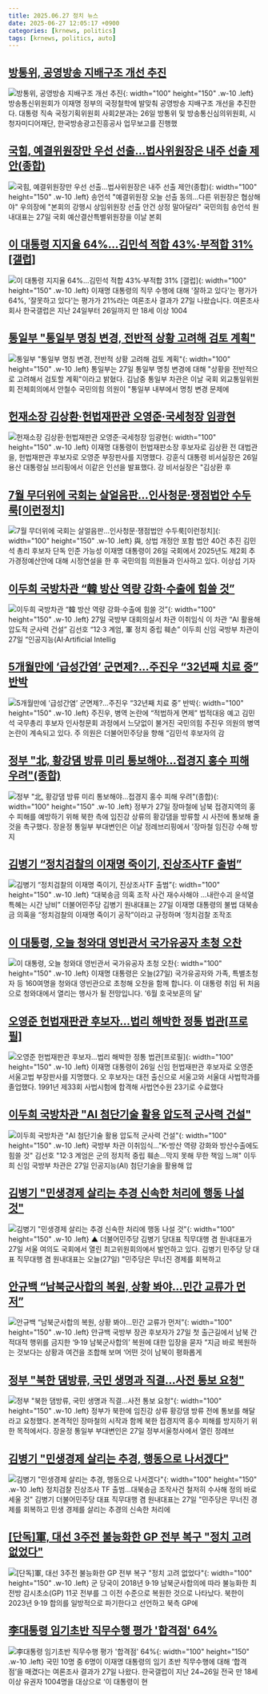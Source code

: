 ```yaml
---
title: 2025.06.27 정치 뉴스
date: 2025-06-27 12:05:17 +0900
categories: [krnews, politics]
tags: [krnews, politics, auto]
---
```

## [방통위, 공영방송 지배구조 개선 추진](https://n.news.naver.com/mnews/article/011/0004501979)

![방통위, 공영방송 지배구조 개선 추진](https://mimgnews.pstatic.net/image/origin/011/2025/06/26/4501979.jpg?type=nf220_150){: width="100" height="150" .w-10 .left}
방송통신위원회가 이재명 정부의 국정철학에 발맞춰 공영방송 지배구조 개선을 추진한다. 대통령 직속 국정기획위원회 사회2분과는 26일 방통위 및 방송통신심의위원회, 시청자미디어재단, 한국방송광고진흥공사 업무보고를 진행했

## [국힘, 예결위원장만 우선 선출…법사위원장은 내주 선출 제안(종합)](https://n.news.naver.com/mnews/article/001/0015473883)

![국힘, 예결위원장만 우선 선출…법사위원장은 내주 선출 제안(종합)](https://mimgnews.pstatic.net/image/origin/001/2025/06/27/15473883.jpg?type=nf220_150){: width="100" height="150" .w-10 .left}
송언석 "예결위원장 오늘 선출 동의…다른 위원장은 협상해야" 우의장에 "본회의 강행시 상임위원장 선출 안건 상정 말아달라" 국민의힘 송언석 원내대표는 27일 국회 예산결산특별위원장을 이날 본회

## [이 대통령 지지율 64%…김민석 적합 43%·부적합 31% [갤럽]](https://n.news.naver.com/mnews/article/449/0000313121)

![이 대통령 지지율 64%…김민석 적합 43%·부적합 31% [갤럽]](https://mimgnews.pstatic.net/image/origin/449/2025/06/27/313121.jpg?type=nf220_150){: width="100" height="150" .w-10 .left}
이재명 대통령의 직무 수행에 대해 '잘하고 있다'는 평가가 64%, '잘못하고 있다'는 평가가 21%라는 여론조사 결과가 27일 나왔습니다. 여론조사회사 한국갤럽은 지난 24일부터 26일까지 만 18세 이상 1004

## [통일부 "통일부 명칭 변경, 전반적 상황 고려해 검토 계획"](https://n.news.naver.com/mnews/article/003/0013329225)

![통일부 "통일부 명칭 변경, 전반적 상황 고려해 검토 계획"](https://mimgnews.pstatic.net/image/origin/003/2025/06/27/13329225.jpg?type=nf220_150){: width="100" height="150" .w-10 .left}
통일부는 27일 통일부 명칭 변경에 대해 "상황을 전반적으로 고려해서 검토할 계획"이라고 밝혔다. 김남중 통일부 차관은 이날 국회 외교통일위원회 전체회의에서 안철수 국민의힘 의원이 "통일부 내부에서 명칭 변경 문제에

## [헌재소장 김상환·헌법재판관 오영준·국세청장 임광현](https://n.news.naver.com/mnews/article/277/0005613766)

![헌재소장 김상환·헌법재판관 오영준·국세청장 임광현](https://mimgnews.pstatic.net/image/origin/277/2025/06/26/5613766.jpg?type=nf220_150){: width="100" height="150" .w-10 .left}
이재명 대통령이 헌법재판소장 후보자로 김상환 전 대법관을, 헌법재판관 후보자로 오영준 부장판사를 지명했다. 강훈식 대통령 비서실장은 26일 용산 대통령실 브리핑에서 이같은 인선을 발표했다. 강 비서실장은 "김상환 후

## [7월 무더위에 국회는 살얼음판…인사청문·쟁점법안 수두룩[이런정치]](https://n.news.naver.com/mnews/article/016/0002491250)

![7월 무더위에 국회는 살얼음판…인사청문·쟁점법안 수두룩[이런정치]](https://mimgnews.pstatic.net/image/origin/016/2025/06/27/2491250.jpg?type=nf220_150){: width="100" height="150" .w-10 .left}
與, 상법 개정안 포함 법안 40건 추진 김민석 총리 후보자 단독 인준 가능성 이재명 대통령이 26일 국회에서 2025년도 제2회 추가경정예산안에 대해 시정연설을 한 후 국민의힘 의원들과 인사하고 있다. 이상섭 기자

## [이두희 국방차관 “韓 방산 역량 강화·수출에 힘쓸 것”](https://n.news.naver.com/mnews/article/366/0001088230)

![이두희 국방차관 “韓 방산 역량 강화·수출에 힘쓸 것”](https://mimgnews.pstatic.net/image/origin/366/2025/06/27/1088230.jpg?type=nf220_150){: width="100" height="150" .w-10 .left}
27일 국방부 대회의실서 차관 이취임식 이 차관 “AI 활용해 압도적 군사력 건설” 김선호 “12·3 계엄, 軍 정치 중립 훼손” 이두희 신임 국방부 차관이 27일 “인공지능(AI·Artificial Intellig

## [5개월만에 ‘급성간염’ 군면제?…주진우 “32년째 치료 중” 반박](https://n.news.naver.com/mnews/article/022/0004046972)

![5개월만에 ‘급성간염’ 군면제?…주진우 “32년째 치료 중” 반박](https://mimgnews.pstatic.net/image/origin/022/2025/06/27/4046972.jpg?type=nf220_150){: width="100" height="150" .w-10 .left}
주진우, 병역 논란에 “적법하게 면제” 법적대응 예고 김민석 국무총리 후보자 인사청문회 과정에서 느닷없이 불거진 국민의힘 주진우 의원의 병역 논란이 계속되고 있다. 주 의원은 더불어민주당을 향해 “김민석 후보자의 감

## [정부 "北, 황강댐 방류 미리 통보해야…접경지 홍수 피해 우려"(종합)](https://n.news.naver.com/mnews/article/421/0008336975)

![정부 "北, 황강댐 방류 미리 통보해야…접경지 홍수 피해 우려"(종합)](https://mimgnews.pstatic.net/image/origin/421/2025/06/27/8336975.jpg?type=nf220_150){: width="100" height="150" .w-10 .left}
정부가 27일 장마철에 남북 접경지역의 홍수 피해를 예방하기 위해 북한 측에 임진강 상류의 황강댐을 방류할 시 사전에 통보해 줄 것을 촉구했다. 장윤정 통일부 부대변인은 이날 정례브리핑에서 '장마철 임진강 수해 방지

## [김병기 “정치검찰의 이재명 죽이기, 진상조사TF 출범”](https://n.news.naver.com/mnews/article/022/0004047002)

![김병기 “정치검찰의 이재명 죽이기, 진상조사TF 출범”](https://mimgnews.pstatic.net/image/origin/022/2025/06/27/4047002.jpg?type=nf220_150){: width="100" height="150" .w-10 .left}
“대북송금 의혹 조작 사건 재수사해야 …내란수괴 윤석열 특혜는 시간 낭비” 더불어민주당 김병기 원내대표는 27일 이재명 대통령의 불법 대북송금 의혹을 “정치검찰의 이재명 죽이기 공작”이라고 규정하며 ‘정치검찰 조작조

## [이 대통령, 오늘 청와대 영빈관서 국가유공자 초청 오찬](https://n.news.naver.com/mnews/article/422/0000753660)

![이 대통령, 오늘 청와대 영빈관서 국가유공자 초청 오찬](https://mimgnews.pstatic.net/image/origin/422/2025/06/27/753660.jpg?type=nf220_150){: width="100" height="150" .w-10 .left}
이재명 대통령은 오늘(27일) 국가유공자와 가족, 특별초청자 등 160여명을 청와대 영빈관으로 초청해 오찬을 함께 합니다. 이 대통령 취임 뒤 처음으로 청와대에서 열리는 행사가 될 전망입니다. '6월 호국보훈의 달'

## [오영준 헌법재판관 후보자…법리 해박한 정통 법관[프로필]](https://n.news.naver.com/mnews/article/003/0013328053)

![오영준 헌법재판관 후보자…법리 해박한 정통 법관[프로필]](https://mimgnews.pstatic.net/image/origin/003/2025/06/26/13328053.jpg?type=nf220_150){: width="100" height="150" .w-10 .left}
이재명 대통령이 26일 신임 헌법재판관 후보자로 오영준 서울고법 부장판사를 지명했다. 오 후보자는 대전 출신으로 서울고와 서울대 사법학과를 졸업했다. 1991년 제33회 사법시험에 합격해 사법연수원 23기로 수료했다

## [이두희 국방차관 "AI 첨단기술 활용 압도적 군사력 건설"](https://n.news.naver.com/mnews/article/001/0015474000)

![이두희 국방차관 "AI 첨단기술 활용 압도적 군사력 건설"](https://mimgnews.pstatic.net/image/origin/001/2025/06/27/15474000.jpg?type=nf220_150){: width="100" height="150" .w-10 .left}
국방부 차관 이취임식…"K-방산 역량 강화와 방산수출에도 힘쓸 것" 김선호 "12·3 계엄은 군의 정치적 중립 훼손…막지 못해 무한 책임 느껴" 이두희 신임 국방부 차관은 27일 인공지능(AI) 첨단기술을 활용해 압

## [김병기 "민생경제 살리는 추경 신속한 처리에 행동 나설 것"](https://n.news.naver.com/mnews/article/055/0001270256)

![김병기 "민생경제 살리는 추경 신속한 처리에 행동 나설 것"](https://mimgnews.pstatic.net/image/origin/055/2025/06/27/1270256.jpg?type=nf220_150){: width="100" height="150" .w-10 .left}
▲ 더불어민주당 김병기 당대표 직무대행 겸 원내대표가 27일 서울 여의도 국회에서 열린 최고위원회의에서 발언하고 있다. 김병기 민주당 당 대표 직무대행 겸 원내대표는 오늘(27일) "민주당은 무너진 경제를 회복하고

## [안규백 “남북군사합의 복원, 상황 봐야…민간 교류가 먼저”](https://n.news.naver.com/mnews/article/020/0003644206)

![안규백 “남북군사합의 복원, 상황 봐야…민간 교류가 먼저”](https://mimgnews.pstatic.net/image/origin/020/2025/06/27/3644206.jpg?type=nf220_150){: width="100" height="150" .w-10 .left}
안규백 국방부 장관 후보자가 27일 첫 출근길에서 남북 간 적대적 행위를 금지한 ‘9·19 남북군사합의’ 복원에 대한 입장을 묻자 “지금 바로 복원하는 것보다는 상황과 여건을 조합해 보며 ‘어떤 것이 남북이 평화롭게

## [정부 "북한 댐방류, 국민 생명과 직결…사전 통보 요청"](https://n.news.naver.com/mnews/article/666/0000076749)

![정부 "북한 댐방류, 국민 생명과 직결…사전 통보 요청"](https://mimgnews.pstatic.net/image/origin/666/2025/06/27/76749.jpg?type=nf220_150){: width="100" height="150" .w-10 .left}
정부가 북한에 임진강 상류 황강댐 방류 전에 통보를 해달라고 요청했다. 본격적인 장마철의 시작과 함께 북한 접경지역 홍수 피해를 방지하기 위한 목적에서다. 장윤정 통일부 부대변인은 27일 정부서울청사에서 열린 정례브

## [김병기 "민생경제 살리는 추경, 행동으로 나서겠다"](https://n.news.naver.com/mnews/article/586/0000106152)

![김병기 "민생경제 살리는 추경, 행동으로 나서겠다"](https://mimgnews.pstatic.net/image/origin/586/2025/06/27/106152.jpg?type=nf220_150){: width="100" height="150" .w-10 .left}
정치검찰 진상조사 TF 출범…대북송금 조작사건 철저히 수사해 정의 바로 세울 것" 김병기 더불어민주당 대표 직무대행 겸 원내대표는 27일 "민주당은 무너진 경제를 회복하고 민생 경제를 살리는 추경의 신속한 처리에

## [[단독]軍, 대선 3주전 불능화한 GP 전부 복구 "정치 고려 없었다"](https://n.news.naver.com/mnews/article/025/0003451156)

![[단독]軍, 대선 3주전 불능화한 GP 전부 복구 "정치 고려 없었다"](https://mimgnews.pstatic.net/image/origin/025/2025/06/27/3451156.jpg?type=nf220_150){: width="100" height="150" .w-10 .left}
군 당국이 2018년 9·19 남북군사합의에 따라 불능화한 최전방 감시초소(GP) 11곳 전부를 그 이전 수준으로 복원한 것으로 나타났다. 북한이 2023년 9·19 합의를 일방적으로 파기한다고 선언하고 북측 GP에

## [李대통령 임기초반 직무수행 평가 '합격점' 64%](https://n.news.naver.com/mnews/article/011/0004502153)

![李대통령 임기초반 직무수행 평가 '합격점' 64%](https://mimgnews.pstatic.net/image/origin/011/2025/06/27/4502153.jpg?type=nf220_150){: width="100" height="150" .w-10 .left}
국민 10명 중 6명이 이재명 대통령의 임기 초반 직무수행에 대해 ‘합격점’을 매겼다는 여론조사 결과가 27일 나왔다. 한국갤럽이 지난 24~26일 전국 만 18세 이상 유권자 1004명을 대상으로 ‘이 대통령이 현

